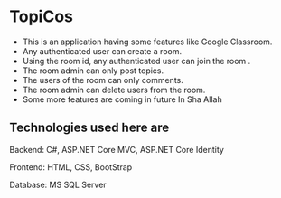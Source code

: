 # TopiCos

- This is an application having some features like Google Classroom.
- Any authenticated user can create a room.
- Using the room id, any authenticated user can join the room .
- The room admin can only post topics.
- The users of the room can only comments.
- The room admin can delete users from the room.
- Some more features are coming in future In Sha Allah



Technologies used here are
---------------------------

Backend: C#, ASP.NET Core MVC, ASP.NET Core Identity

Frontend: HTML, CSS, BootStrap

Database: MS SQL Server
